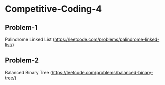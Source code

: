 # Competitive-Coding-4

## Problem-1
Palindrome Linked List (https://leetcode.com/problems/palindrome-linked-list/)

## Problem-2
Balanced Binary Tree (https://leetcode.com/problems/balanced-binary-tree/)